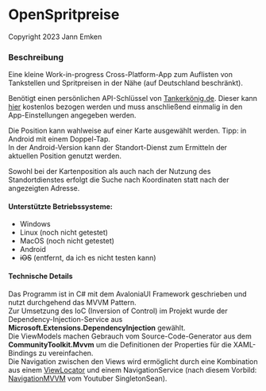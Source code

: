 # OpenSpritpreise
Copyright 2023 Jann Emken

### Beschreibung
Eine kleine Work-in-progress Cross-Platform-App zum Auflisten von Tankstellen und Spritpreisen in der Nähe (auf Deutschland beschränkt).

Benötigt einen persönlichen API-Schlüssel von [Tankerkönig.de](http://tankerkoenig.de/). Dieser kann [hier](https://creativecommons.tankerkoenig.de/) kostenlos bezogen werden und muss anschließend einmalig in den App-Einstellungen angegeben werden.

Die Position kann wahlweise auf einer Karte ausgewählt werden. Tipp: in Android mit einem Doppel-Tap.<br/>
In der Android-Version kann der Standort-Dienst zum Ermitteln der aktuellen Position genutzt werden.

Sowohl bei der Kartenposition als auch nach der Nutzung des Standortdienstes erfolgt die Suche nach Koordinaten statt nach der angezeigten Adresse.

#### Unterstützte Betriebssysteme:
- Windows
- Linux (noch nicht getestet)
- MacOS (noch nicht getestet)
- Android
- ~~iOS~~ (entfernt, da ich es nicht testen kann)

#### Technische Details
Das Programm ist in C# mit dem AvaloniaUI Framework geschrieben und nutzt durchgehend das MVVM Pattern.<br/>
Zur Umsetzung des IoC (Inversion of Control) im Projekt wurde der Dependency-Injection-Service aus **Microsoft.Extensions.DependencyInjection** gewählt.<br/>
Die ViewModels machen Gebrauch vom Source-Code-Generator aus dem **CommunityToolkit.Mvvm** um die Definitionen der Properties für die XAML-Bindings zu vereinfachen.<br/>
Die Navigation zwischen den Views wird ermöglicht durch eine Kombination aus einem [ViewLocator](https://docs.avaloniaui.net/docs/next/concepts/view-locator) und einem NavigationService (nach diesem Vorbild: [NavigationMVVM](https://github.com/SingletonSean/wpf-tutorials/tree/master/NavigationMVVM) vom Youtuber SingletonSean).

